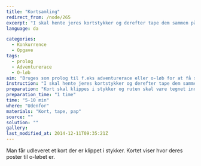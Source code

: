 ```yaml
---
title: "Kortsamling"
redirect_from: /node/265
excerpt: "I skal hente jeres kortstykker og derefter tape dem sammen på et stykke pap. Først når alle stykkerne er samlet og kortet er blevet godkendt, må i begynde jeres løb."
language: da

categories: 
  - Konkurrence
  - Opgave
tags: 
  - prolog
  - Adventurerace
  - O-løb
aim: "Bruges som prolog til f.eks adventurerace eller o-løb for at få spredning på starten."
instruction: "I skal hente jeres kortstykker og derefter tape dem sammen på et stykke pap. Først når alle stykkerne er samlet og kortet er blevet godkendt, må i begynde jeres løb."
preparation: "Kort skal klippes i stykker og ruten skal være tegnet ind på kortene."
preparation_time: "1 time"
time: "5-10 min"
where: "Udenfor"
materials: "Kort, tape, pap"
source: ""
solution: ""
gallery:
last_modified_at: 2014-12-11T09:35:21Z
---
```

Man får udleveret et kort der er klippet i stykker. Kortet viser hvor deres poster til o-løbet er.
